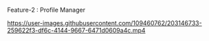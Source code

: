 Feature-2 : Profile Manager

https://user-images.githubusercontent.com/109460762/203146733-259622f3-df6c-4144-9667-6471d0609a4c.mp4

